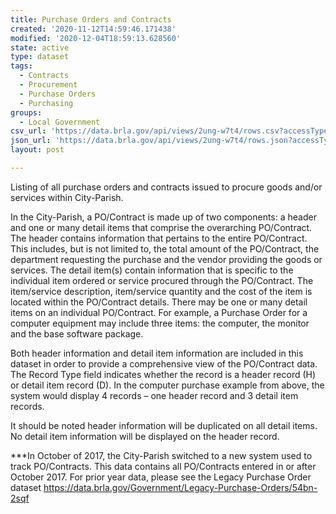 ```yaml
---
title: Purchase Orders and Contracts
created: '2020-11-12T14:59:46.171438'
modified: '2020-12-04T18:59:13.628560'
state: active
type: dataset
tags:
  - Contracts
  - Procurement
  - Purchase Orders
  - Purchasing
groups:
  - Local Government
csv_url: 'https://data.brla.gov/api/views/2ung-w7t4/rows.csv?accessType=DOWNLOAD'
json_url: 'https://data.brla.gov/api/views/2ung-w7t4/rows.json?accessType=DOWNLOAD'
layout: post

---
```

Listing of all purchase orders and contracts issued to procure goods and/or services within City-Parish.

In the City-Parish, a PO/Contract is made up of two components: a header and one or many detail items that comprise the overarching PO/Contract. The header contains information that pertains to the entire PO/Contract. This includes, but is not limited to,  the total amount of the PO/Contract, the department requesting the purchase and the vendor providing the goods or services. The detail item(s) contain information that is specific to the individual item ordered or service procured through the PO/Contract. The item/service description, item/service quantity and the cost of the item is located within the PO/Contract details. There may be one or many detail items on an individual PO/Contract. For example, a Purchase Order for a computer equipment may include three items: the computer, the monitor and the base software package.

Both header information and detail item information are included in this dataset in order to provide a comprehensive view of the PO/Contract data. The Record Type field indicates whether the record is a header record (H) or detail item record (D). In the computer purchase example from above, the system would display 4 records – one header record and 3 detail item records.  

It should be noted header information will be duplicated on all detail items. No detail item information will be displayed on the header record.   

***In October of 2017, the City-Parish switched to a new system used to track PO/Contracts.  This data contains all PO/Contracts entered in or after October 2017.  For prior year data, please see the Legacy Purchase Order dataset https://data.brla.gov/Government/Legacy-Purchase-Orders/54bn-2sqf

